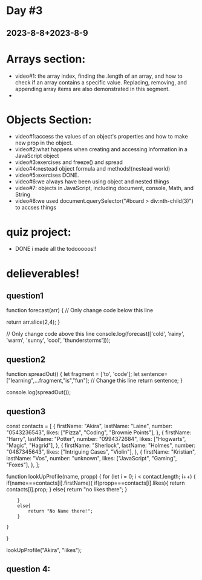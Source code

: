 # Day #3
## 2023-8-8+2023-8-9
 # Arrays section:
- video#1: the array index, finding the .length of an array, and how to check if an array contains a specific value. Replacing, removing, and appending array items are also demonstrated in this segment.
- 




 # Objects Section:
 - video#1:access the values of an object's properties and how to make new prop in the object.
 - video#2:what happens when creating and accessing information in a JavaScript object
 - video#3:exercises and freeze() and spread
 - video#4:nestead object formula and methods!(nestead world)
 - video#5:exercises DONE.
 - video#6:we always have been using object and nested things
 - video#7: objects in JavaScript, including document, console, Math, and String
 - video#8:we used document.querySelector("#board > div:nth-child(3)") to accses things

 # quiz project:
- DONE  i made all the todooooos!!

# delieverables!
## question1
function forecast(arr) {
  // Only change code below this line

  return arr.slice(2,4);
}

// Only change code above this line
console.log(forecast(['cold', 'rainy', 'warm', 'sunny', 'cool', 'thunderstorms']));
## question2

function spreadOut() {
  let fragment = ['to', 'code'];
  let sentence=["learning",...fragment,"is","fun"]; // Change this line
  return sentence;
}

console.log(spreadOut()); 

## question3
const contacts = [
    {
      firstName: "Akira",
      lastName: "Laine",
      number: "0543236543",
      likes: ["Pizza", "Coding", "Brownie Points"],
    },
    {
      firstName: "Harry",
      lastName: "Potter",
      number: "0994372684",
      likes: ["Hogwarts", "Magic", "Hagrid"],
    },
    {
      firstName: "Sherlock",
      lastName: "Holmes",
      number: "0487345643",
      likes: ["Intriguing Cases", "Violin"],
    },
    {
      firstName: "Kristian",
      lastName: "Vos",
      number: "unknown",
      likes: ["JavaScript", "Gaming", "Foxes"],
    },
  ];
  
  function lookUpProfile(name, propp) {
    for (let i = 0; i < contact.length; i++) {
        if(name===contacts[i].firstName){
            if(propp===contacts[i].likes){
                return contacts[i].prop;
            }
            else{
                return "no likes there";
            }

        }
        else{
            return "No Name there!";
        }
        
    }
  }
  
  lookUpProfile("Akira", "likes");
  ## question 4:
  

 
